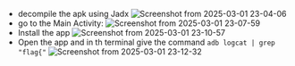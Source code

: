 - decompile the apk using Jadx
![Screenshot from 2025-03-01 23-04-06](https://github.com/user-attachments/assets/5f34de5c-2c13-41f7-b5cb-bbab7288ab97)
- go to the Main Activity:
![Screenshot from 2025-03-01 23-07-59](https://github.com/user-attachments/assets/c2ece8df-4f78-4fbb-8d03-41177f002c69)
- Install the app
![Screenshot from 2025-03-01 23-10-57](https://github.com/user-attachments/assets/50dc36f3-06e4-4510-8877-2ad9783ade32)
- Open the app and in th terminal give the command ```adb logcat | grep "flag{"```
![Screenshot from 2025-03-01 23-12-32](https://github.com/user-attachments/assets/017015f9-9f1d-4115-b254-b55e47e76d53)
